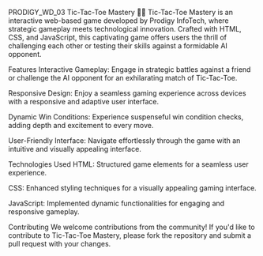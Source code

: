 PRODIGY_WD_03
Tic-Tac-Toe Mastery 🎲💡
Tic-Tac-Toe Mastery is an interactive web-based game developed by Prodigy InfoTech, where strategic gameplay meets technological innovation. Crafted with HTML, CSS, and JavaScript, this captivating game offers users the thrill of challenging each other or testing their skills against a formidable AI opponent.

Features
Interactive Gameplay: Engage in strategic battles against a friend or challenge the AI opponent for an exhilarating match of Tic-Tac-Toe.

Responsive Design: Enjoy a seamless gaming experience across devices with a responsive and adaptive user interface.

Dynamic Win Conditions: Experience suspenseful win condition checks, adding depth and excitement to every move.

User-Friendly Interface: Navigate effortlessly through the game with an intuitive and visually appealing interface.

Technologies Used
HTML: Structured game elements for a seamless user experience.

CSS: Enhanced styling techniques for a visually appealing gaming interface.

JavaScript: Implemented dynamic functionalities for engaging and responsive gameplay.

Contributing
We welcome contributions from the community! If you'd like to contribute to Tic-Tac-Toe Mastery, please fork the repository and submit a pull request with your changes.

